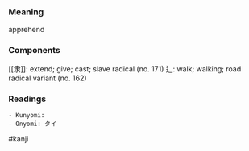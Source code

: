 ### Meaning

apprehend

### Components

[[隶]]: extend; give; cast; slave radical (no. 171) 辶: walk; walking; road radical variant (no. 162)

### Readings

```
- Kunyomi: 
- Onyomi: タイ
```

#kanji